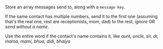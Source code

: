 

Store an array messages send to, along with a `message key`.

If the same contact has multiple numbers, send it to the first one (assuming that's the real one, rest are receptionists, mom, dad)
to the rest, *ignore* OR *send without a name*.

Use the entire word if the contact's name contains it, like *aunt, uncle, sir, dr, mama, mami, bhua, didi, bhaiya*
